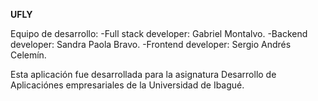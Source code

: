 **UFLY**

Equipo de desarrollo: 
-Full stack developer: Gabriel Montalvo.
-Backend developer: Sandra Paola Bravo.
-Frontend developer: Sergio Andrés Celemín. 


Esta aplicación fue desarrollada para la asignatura Desarrollo de Aplicaciónes empresariales de la Universidad de Ibagué.